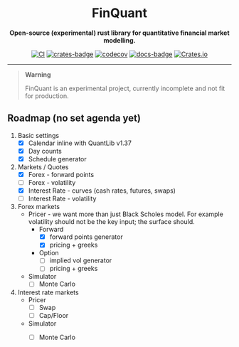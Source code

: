 <div align="center">

# FinQuant

**Open-source (experimental) rust library for quantitative financial market modelling.**

[![CI](https://github.com/quantransform/finquant/actions/workflows/rust.yml/badge.svg)](https://github.com/quantransform/finquant/actions/workflows/rust.yml)
[![crates-badge]](https://crates.io/crates/finquant)
[![codecov](https://codecov.io/gh/quantransform/finquant/graph/badge.svg?token=OPV4906JPO)](https://codecov.io/gh/quantransform/finquant)
[![docs-badge]](https://docs.rs/finquant)
[![Crates.io](https://img.shields.io/crates/l/finquant)](LICENSE)

</div>

---

> **Warning**
>
> FinQuant is an experimental project, currently incomplete and not fit for production.

## Roadmap (no set agenda yet)

1. Basic settings 
   - [x] Calendar inline with QuantLib v1.37
   - [x] Day counts 
   - [x] Schedule generator
2. Markets / Quotes
   - [x] Forex - forward points
   - [ ] Forex - volatility 
   - [x] Interest Rate - curves (cash rates, futures, swaps)
   - [ ] Interest Rate - volatility 
3. Forex markets
   - Pricer - we want more than just Black Scholes model. For example volatility should not be the key input; the surface should.
     - Forward
       - [x] forward points generator
       - [x] pricing + greeks 
     - Option
       - [ ] implied vol generator
       - [ ] pricing + greeks
   - Simulator
     - [ ] Monte Carlo
4. Interest rate markets
   - Pricer
     - [ ] Swap
     - [ ] Cap/Floor
   - Simulator
     - [ ] Monte Carlo


[crates-badge]: https://img.shields.io/crates/v/finquant.svg
[docs-badge]: https://docs.rs/finquant/badge.svg
